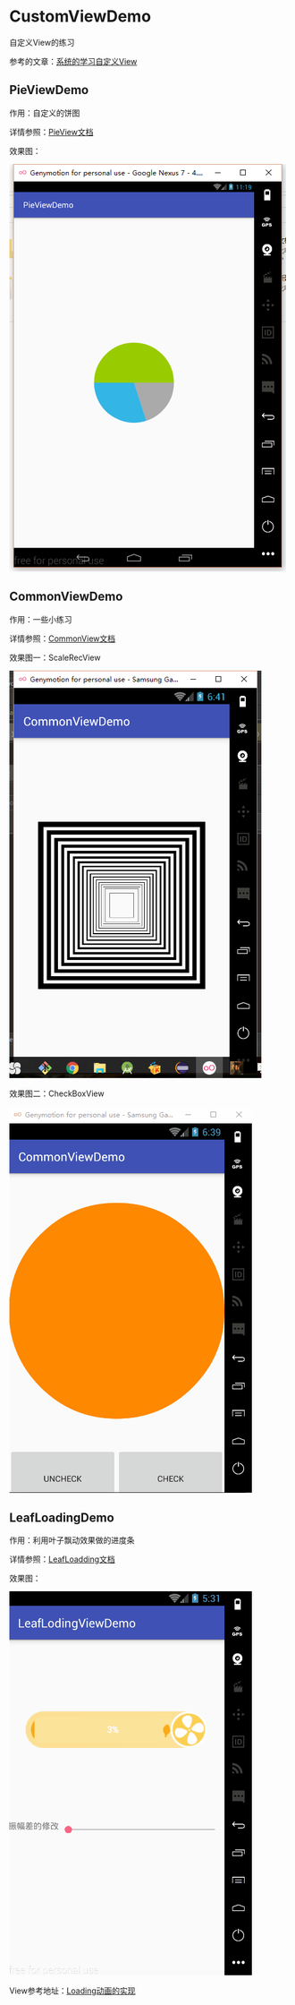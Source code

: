 # CustomViewDemo

自定义View的练习

参考的文章：[系统的学习自定义View](https://github.com/GcsSloop/AndroidNote)

## PieViewDemo

作用：自定义的饼图

详情参照：[PieView文档](https://github.com/newbiechen1024/CustomViewDemo/blob/master/pieviewdemo/DemoBrief)

效果图：

![](https://github.com/newbiechen1024/CustomViewDemo/blob/master/pieviewdemo/showEffect/show_1.png)

## CommonViewDemo

作用：一些小练习

详情参照：[CommonView文档](https://github.com/newbiechen1024/CustomViewDemo/blob/master/commonviewdemo/DemoBrief)

效果图一：ScaleRecView

![](https://github.com/newbiechen1024/CustomViewDemo/blob/master/commonviewdemo/src/showEffect/ScaleRecView.png)

效果图二：CheckBoxView

![](https://github.com/newbiechen1024/CustomViewDemo/blob/master/commonviewdemo/src/showEffect/checkBoxView.gif)

## LeafLoadingDemo

作用：利用叶子飘动效果做的进度条

详情参照：[LeafLoadding文档](https://github.com/newbiechen1024/CustomViewDemo/blob/master/leaflodingviewdemo/src/DemoBrief)

效果图：

![](https://github.com/newbiechen1024/CustomViewDemo/blob/master/showEffect/LeafDemo_Show.gif)

View参考地址：[Loading动画的实现](http://blog.csdn.net/tianjian4592/article/details/44538605)
